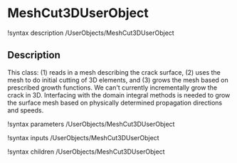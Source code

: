 # MeshCut3DUserObject
!syntax description /UserObjects/MeshCut3DUserObject

## Description
This class: (1) reads in a mesh describing the crack surface, (2) uses the mesh to do initial cutting of 3D elements, and (3) grows the mesh based on prescribed growth functions. We can't currently incrementally grow the crack in 3D. Interfacing with the domain integral methods is needed to grow the surface mesh based on physically determined propagation directions and speeds.

!syntax parameters /UserObjects/MeshCut3DUserObject

!syntax inputs /UserObjects/MeshCut3DUserObject

!syntax children /UserObjects/MeshCut3DUserObject
